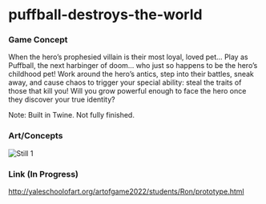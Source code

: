 # puffball-destroys-the-world

### Game Concept
When the hero’s prophesied villain is their most loyal, loved pet…
Play as Puffball, the next harbinger of doom… who just so happens to be the hero’s childhood pet! Work around the hero’s antics, step into their battles, sneak away, and cause chaos to trigger your special ability: steal the traits of those that kill you!
Will you grow powerful enough to face the hero once they discover your true identity? 

Note: Built in Twine. Not fully finished.

### Art/Concepts
![Still 1](https://i.ibb.co/dGP4z4y/Untitled-Artwork-171.png)

### Link (In Progress)
http://yaleschoolofart.org/artofgame2022/students/Ron/prototype.html
